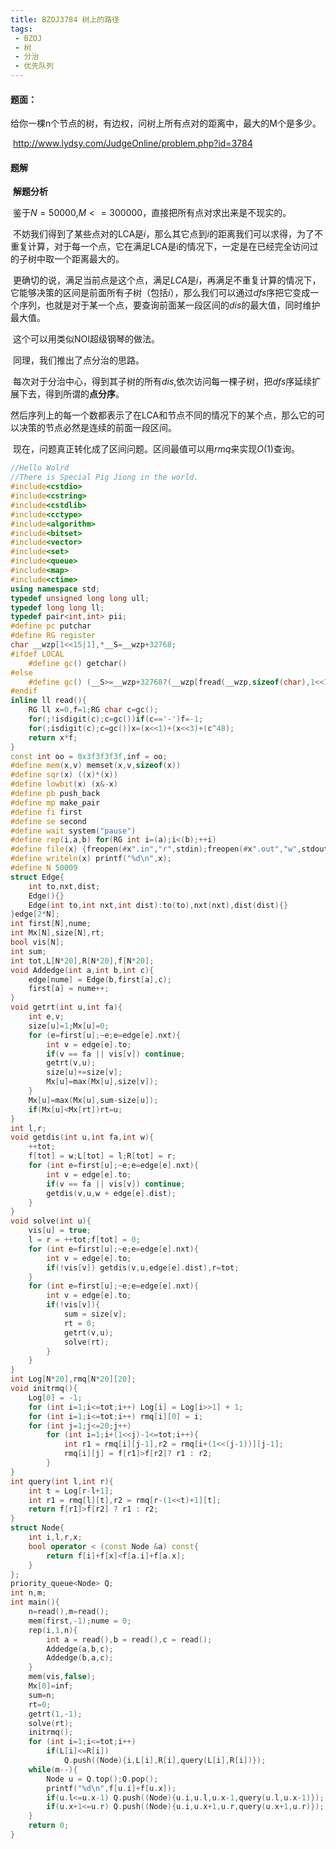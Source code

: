 ```yaml
---
title: BZOJ3784 树上的路径
tags: 
 - BZOJ
 - 树
 - 分治
 - 优先队列
---
```


#### 题面：

​	给你一棵n个节点的树，有边权，问树上所有点对的距离中，最大的M个是多少。

​	http://www.lydsy.com/JudgeOnline/problem.php?id=3784

<!--more-->

#### 题解

​	**解题分析**

​	鉴于$N=50000$,$M<=300000$，直接把所有点对求出来是不现实的。

​	不妨我们得到了某些点对的LCA是$i$，那么其它点到$i$的距离我们可以求得，为了不重复计算，对于每一个点，它在满足LCA是i的情况下，一定是在已经完全访问过的子树中取一个距离最大的。

​	更确切的说，满足当前点是这个点，满足$LCA$是$i$，再满足不重复计算的情况下，它能够决策的区间是前面所有子树（包括$i$），那么我们可以通过$dfs$序把它变成一个序列，也就是对于某一个点，要查询前面某一段区间的$dis$的最大值，同时维护最大值。

​	这个可以用类似NOI超级钢琴的做法。

​	同理，我们推出了点分治的思路。

​	每次对于分治中心，得到其子树的所有$dis$,依次访问每一棵子树，把$dfs$序延续扩展下去，得到所谓的**点分序**。

​	然后序列上的每一个数都表示了在LCA和节点不同的情况下的某个点，那么它的可以决策的节点必然是连续的前面一段区间。

​	现在，问题真正转化成了区间问题。区间最值可以用$rmq$来实现$O(1)$查询。

```c++
//Hello Wolrd
//There is Special Pig Jiong in the world.
#include<cstdio>
#include<cstring> 
#include<cstdlib> 
#include<cctype>
#include<algorithm>
#include<bitset> 
#include<vector> 
#include<set> 
#include<queue>
#include<map> 
#include<ctime> 
using namespace std;
typedef unsigned long long ull;
typedef long long ll;
typedef pair<int,int> pii;
#define pc putchar
#define RG register
char __wzp[1<<15|1],*__S=__wzp+32768;
#ifdef LOCAL 
	#define gc() getchar()
#else
	#define gc() (__S>=__wzp+32768?(__wzp[fread(__wzp,sizeof(char),1<<15,stdin)]=EOF),*((__S=__wzp)++):*(__S++))
#endif
inline ll read(){
	RG ll x=0,f=1;RG char c=gc();
	for(;!isdigit(c);c=gc())if(c=='-')f=-1;
	for(;isdigit(c);c=gc())x=(x<<1)+(x<<3)+(c^48);
	return x*f;
}
const int oo = 0x3f3f3f3f,inf = oo;
#define mem(x,v) memset(x,v,sizeof(x))
#define sqr(x) ((x)*(x))
#define lowbit(x) (x&-x)
#define pb push_back
#define mp make_pair
#define fi first
#define se second
#define wait system("pause")
#define rep(i,a,b) for(RG int i=(a);i<(b);++i)
#define file(x) {freopen(#x".in","r",stdin);freopen(#x".out","w",stdout);}
#define writeln(x) printf("%d\n",x);
#define N 50009
struct Edge{
	int to,nxt,dist;
	Edge(){}
	Edge(int to,int nxt,int dist):to(to),nxt(nxt),dist(dist){}
}edge[2*N];
int first[N],nume;
int Mx[N],size[N],rt;
bool vis[N];
int sum;
int tot,L[N*20],R[N*20],f[N*20];
void Addedge(int a,int b,int c){
	edge[nume] = Edge(b,first[a],c);
	first[a] = nume++;
}
void getrt(int u,int fa){
	int e,v;
	size[u]=1;Mx[u]=0;
	for (e=first[u];~e;e=edge[e].nxt){
		int v = edge[e].to;
		if(v == fa || vis[v]) continue;
		getrt(v,u);
		size[u]+=size[v];
		Mx[u]=max(Mx[u],size[v]);
	}
	Mx[u]=max(Mx[u],sum-size[u]);
	if(Mx[u]<Mx[rt])rt=u;
}
int l,r;
void getdis(int u,int fa,int w){
	++tot;
	f[tot] = w;L[tot] = l;R[tot] = r;
	for (int e=first[u];~e;e=edge[e].nxt){
		int v = edge[e].to;
		if(v == fa || vis[v]) continue;
		getdis(v,u,w + edge[e].dist);
	}
}
void solve(int u){
	vis[u] = true;
	l = r = ++tot;f[tot] = 0;
	for (int e=first[u];~e;e=edge[e].nxt){
		int v = edge[e].to;
		if(!vis[v]) getdis(v,u,edge[e].dist),r=tot;
	}
	for (int e=first[u];~e;e=edge[e].nxt){
		int v = edge[e].to;
		if(!vis[v]){
			sum = size[v];
			rt = 0;
			getrt(v,u);
			solve(rt);
		}
	}
}
int Log[N*20],rmq[N*20][20];
void initrmq(){
	Log[0] = -1;
	for (int i=1;i<=tot;i++) Log[i] = Log[i>>1] + 1;
	for (int i=1;i<=tot;i++) rmq[i][0] = i;
	for (int j=1;j<=20;j++)
		for (int i=1;i+(1<<j)-1<=tot;i++){
			int r1 = rmq[i][j-1],r2 = rmq[i+(1<<(j-1))][j-1];
			rmq[i][j] = f[r1]>f[r2]? r1 : r2;
		}
}
int query(int l,int r){
	int t = Log[r-l+1];
	int r1 = rmq[l][t],r2 = rmq[r-(1<<t)+1][t];
	return f[r1]>f[r2] ? r1 : r2;
}
struct Node{
	int i,l,r,x;
	bool operator < (const Node &a) const{
		return f[i]+f[x]<f[a.i]+f[a.x];
	}
};
priority_queue<Node> Q;
int n,m;
int main(){
	n=read(),m=read();
	mem(first,-1);nume = 0;
	rep(i,1,n){
		int a = read(),b = read(),c = read();
		Addedge(a,b,c);
		Addedge(b,a,c);
	}
	mem(vis,false);
	Mx[0]=inf;
	sum=n;
	rt=0;
	getrt(1,-1);
	solve(rt);
	initrmq();
	for (int i=1;i<=tot;i++)
		if(L[i]<=R[i])
			Q.push((Node){i,L[i],R[i],query(L[i],R[i])});
	while(m--){
		Node u = Q.top();Q.pop();
		printf("%d\n",f[u.i]+f[u.x]);
		if(u.l<=u.x-1) Q.push((Node){u.i,u.l,u.x-1,query(u.l,u.x-1)});
		if(u.x+1<=u.r) Q.push((Node){u.i,u.x+1,u.r,query(u.x+1,u.r)});		
	}
	return 0;
}
```

